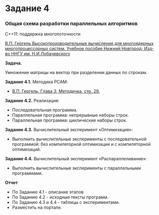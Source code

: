 # Задание 4

### Общая схема разработки параллельных алгоритмов
С++11: поддержка многопоточности

[В.П. Гергель Высокопроизводительные вычисления для многоядерных многопроцессорных систем. Учебное пособие Нижний Новгород; Изд-во ННГУ им. Н.И.Лобачевского](https://github.com/IBetULookGood/bsu/blob/master/Parallel%20Systems%20(%D0%A0%D0%B0%D1%81%D0%BF%D1%80%D0%B5%D0%B4%D0%B5%D0%BB%D0%B5%D0%BD%D0%BD%D1%8B%D0%B5%20%D0%B8%20%D0%BF%D0%B0%D1%80%D0%B0%D0%BB%D0%BB%D0%B5%D0%BB%D1%8C%D0%BD%D1%8B%D0%B5%20%D1%81%D0%B8%D1%81%D1%82%D0%B5%D0%BC%D1%8B)/lab_4/theory1.pdf)

__Задача.__

 Умножение матрицы на вектор при разделении данных по строкам.

 __Задание 4.1.__ Методика PCAM:
 + [В.П. Гергель, Глава 3; Методичка, стр. 29.](https://github.com/IBetULookGood/bsu/blob/master/Parallel%20Systems%20(%D0%A0%D0%B0%D1%81%D0%BF%D1%80%D0%B5%D0%B4%D0%B5%D0%BB%D0%B5%D0%BD%D0%BD%D1%8B%D0%B5%20%D0%B8%20%D0%BF%D0%B0%D1%80%D0%B0%D0%BB%D0%BB%D0%B5%D0%BB%D1%8C%D0%BD%D1%8B%D0%B5%20%D1%81%D0%B8%D1%81%D1%82%D0%B5%D0%BC%D1%8B)/lab_4/theory1.pdf)

 __Задание 4.2.__ Реализация:
 + Последовательная программа.
 + Параллельная программа: непрерывные наборы строк.
 + Параллельная программа: циклические наборы строк.

 __Задание 4.3.__ Вычислительный эксперимент «Оптимизация»:
 + Выполнить вычислительные эксперименты с последовательной программой: без компиляторной оптимизации и с компиляторной оптимизаций.

 __Задание 4.4.__ Вычислительный эксперимент  «Распараллеливание»:
 + Выполнить вычислительные эксперименты с параллельными 
 программами.

 __Отчет__
 + По Заданию 4.1 - описание этапов
 + По Заданию 4.2 - исходные тексты программ.
 + По Заданию 4.3 и 4.4 - таблицы с экспериментами.
 + Разместить на портале.
